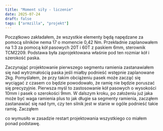 ```yaml
---
title: "Moment siły - liczenie"
date: 2025-07-24
draft: false
tags: ["armzilla", "projekt"]
---
```



Początkowo zakładałem, że wszystkie elementy będą napędzane za pomocą silników nema 17 o momencie 0,42 Nm. 
Przekładnie zaplanowałem na 1:3 za pomocą kół pasowych 20T i 60T z paskiem 6mm, sterownik TCM2209. Podstawa była zaprojektowana właśnie pod ten rozmiar kół i szerokość paska. 

Zaczynająć projektowanie pierwszego segmentu ramienia zastanawiałem się nad wytrzmałością paska jeśli miałby podnieść wstępnie zaplanowane 2kg. Pomyślałem, że przy takim obciążeniu pasek może zacząć się wyciągać z czasem co będzie powodowało, że ramię nie będzie poruszać się precyzyjnie. 
Pierwsza myśl to zastosowanie kół pasowych o wysokości 10mm i pasek o szerokości 9mm. W dalszym kroku, po założeniu już jaka może być waga ramienia plus to jak długie sa segmenty ramienia, zacząłem zastanawiać się nad tym, czy ten silnik jest w stanie w ogóle podnieść takie ramię. 
Zacząłem 

co wymusiło w zasadzie restart projektowania wszystkiego co miałem ponad podstawę. 